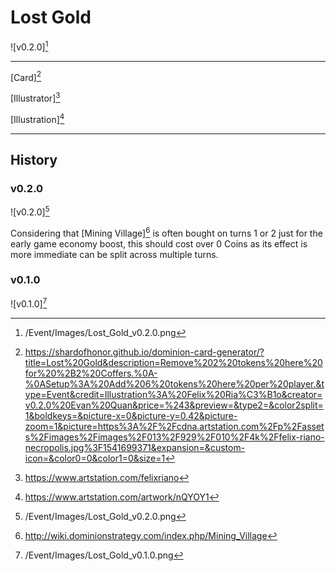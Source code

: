 # Lost Gold

![v0.2.0][^v0.2.0]

---

[Card][^Card]

[Illustrator][^Illustrator]

[Illustration][^Illustration]

---

## History

### v0.2.0

![v0.2.0][^v0.2.0]

Considering that [Mining Village][^Mining Village] is often bought on turns 1
or 2 just for the early game economy boost, this should cost over 0 Coins as
its effect is more immediate can be split across multiple turns.

### v0.1.0

![v0.1.0][^v0.1.0]

[^v0.1.0]: /Event/Images/Lost_Gold_v0.1.0.png
[^v0.2.0]: /Event/Images/Lost_Gold_v0.2.0.png
[^Mining Village]: http://wiki.dominionstrategy.com/index.php/Mining_Village
[^Card]: https://shardofhonor.github.io/dominion-card-generator/?title=Lost%20Gold&description=Remove%202%20tokens%20here%20for%20%2B2%20Coffers.%0A-%0ASetup%3A%20Add%206%20tokens%20here%20per%20player.&type=Event&credit=Illustration%3A%20Felix%20Ria%C3%B1o&creator=v0.2.0%20Evan%20Quan&price=%243&preview=&type2=&color2split=1&boldkeys=&picture-x=0&picture-y=0.42&picture-zoom=1&picture=https%3A%2F%2Fcdna.artstation.com%2Fp%2Fassets%2Fimages%2Fimages%2F013%2F929%2F010%2F4k%2Ffelix-riano-necropolis.jpg%3F1541699371&expansion=&custom-icon=&color0=0&color1=0&size=1
[^Illustrator]: https://www.artstation.com/felixriano
[^Illustration]: https://www.artstation.com/artwork/nQYOY1
